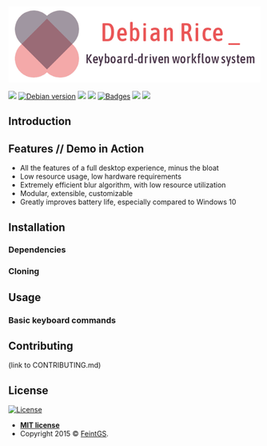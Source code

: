 ![Project logo](rice_logo.png)

![](https://img.shields.io/badge/latest%20ver-v1.0.0--beta-brightgreen.svg)
[![Debian version](https://img.shields.io/badge/Debian%20Stable-v9.8-brightgreen.svg)](https://www.debian.org/releases/stable/)
![](https://img.shields.io/github/commit-activity/w/FeintGS/debian-rice.svg)
![](https://img.shields.io/github/issues-raw/FeintGS/debian-rice.svg)
[![Badges](http://img.shields.io/:badges-7/7-ff6799.svg)](https://github.com/badges/badgerbadgerbadger)
![](https://img.shields.io/github/followers/feintgs.svg?style=social)
![](https://img.shields.io/twitter/follow/feintgs.svg?style=social)

## Introduction

## Features // Demo in Action
* All the features of a full desktop experience, minus the bloat
* Low resource usage, low hardware requirements
* Extremely efficient blur algorithm, with low resource utilization
* Modular, extensible, customizable
* Greatly improves battery life, especially compared to Windows 10

## Installation

### Dependencies

### Cloning

## Usage

### Basic keyboard commands

## Contributing
(link to CONTRIBUTING.md)

## License

[![License](http://img.shields.io/:license-mit-blue.svg?style=flat-square)](http://badges.mit-license.org)

- **[MIT license](http://opensource.org/licenses/mit-license.php)**
- Copyright 2015 © <a href="https://github.com/feintgs" target="_blank">FeintGS</a>.
